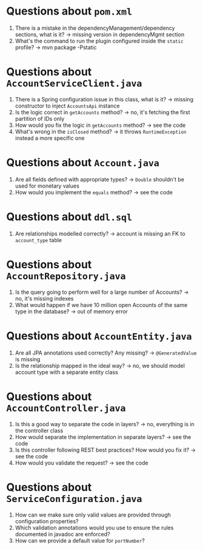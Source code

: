 # Questions about `pom.xml`
1. There is a mistake in the dependencyManagement/dependency sections, what is it? -> missing version in dependencyMgmt section
2. What's the command to run the plugin configured inside the `static` profile? -> mvn package -Pstatic

# Questions about `AccountServiceClient.java`
1. There is a Spring configuration issue in this class, what is it? -> missing constructor to inject `AccountsApi` instance
2. Is the logic correct in `getAccounts` method? -> no, it's fetching the first partition of IDs only
3. How would you fix the logic in `getAccounts` method? -> see the code
4. What's wrong in the `isClosed` method? -> it throws `RuntimeException` instead a more specific one

# Questions about `Account.java`
1. Are all fields defined with appropriate types? -> `Double` shouldn't be used for monetary values
2. How would you implement the `equals` method? -> see the code

# Questions about `ddl.sql`
1. Are relationships modelled correctly? -> account is missing an FK to `account_type` table

# Questions about `AccountRepository.java`
1. Is the query going to perform well for a large number of Accounts? -> no, it's missing indexes
2. What would happen if we have 10 million open Accounts of the same type in the database? -> out of memory error

# Questions about `AccountEntity.java`
1. Are all JPA annotations used correctly? Any missing? -> `@GeneratedValue` is missing
2. Is the relationship mapped in the ideal way? -> no, we should model account type with a separate entity class

# Questions about `AccountController.java`
1. Is this a good way to separate the code in layers? -> no, everything is in the controller class
2. How would separate the implementation in separate layers? -> see the code
3. Is this controller following REST best practices? How would you fix it? -> see the code
4. How would you validate the request? -> see the code

# Questions about `ServiceConfiguration.java`
1. How can we make sure only valid values are provided through configuration properties?
2. Which validation annotations would you use to ensure the rules documented in javadoc are enforced?
3. How can we provide a default value for `portNumber`?
